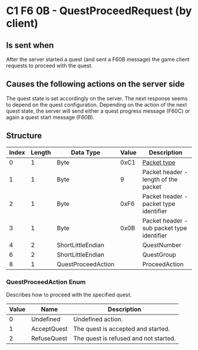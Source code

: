# C1 F6 0B - QuestProceedRequest (by client)

## Is sent when

After the server started a quest (and sent a F60B message) the game client requests to proceed with the quest.

## Causes the following actions on the server side

The quest state is set accordingly on the server. The next response seems to depend on the quest configuration. Depending on the action of the next quest state, the server will send either a quest progress message (F60C) or again a quest start message (F60B).

## Structure

| Index | Length | Data Type | Value | Description |
|-------|--------|-----------|-------|-------------|
| 0 | 1 |   Byte   | 0xC1  | [Packet type](PacketTypes.md) |
| 1 | 1 |    Byte   |   9   | Packet header - length of the packet |
| 2 | 1 |    Byte   | 0xF6  | Packet header - packet type identifier |
| 3 | 1 |    Byte   | 0x0B  | Packet header - sub packet type identifier |
| 4 | 2 | ShortLittleEndian |  | QuestNumber |
| 6 | 2 | ShortLittleEndian |  | QuestGroup |
| 8 | 1 | QuestProceedAction |  | ProceedAction |

### QuestProceedAction Enum

Describes how to proceed with the specified quest.

| Value | Name | Description |
|-------|------|-------------|
| 0 | Undefined | Undefined action. |
| 1 | AcceptQuest | The quest is accepted and started. |
| 2 | RefuseQuest | The quest is refused and not started. |